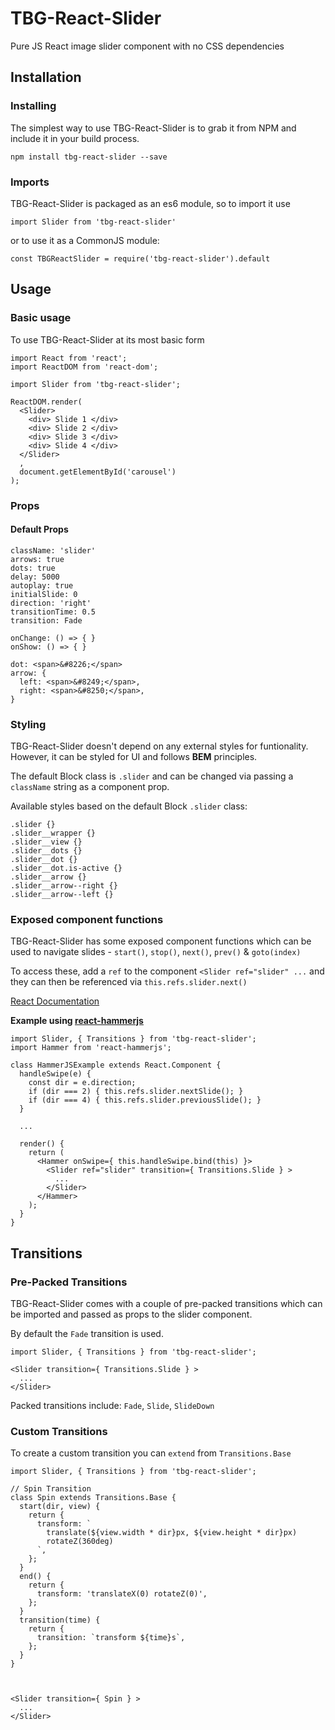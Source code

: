 # TBG-React-Slider
Pure JS React image slider component with no CSS dependencies

## Installation

### Installing
The simplest way to use TBG-React-Slider is to grab it from NPM and include it in your build process.
```
npm install tbg-react-slider --save
```

### Imports

TBG-React-Slider is packaged as an es6 module, so to import it use

```
import Slider from 'tbg-react-slider'
```

or to use it as a CommonJS module:
```
const TBGReactSlider = require('tbg-react-slider').default
```

## Usage

### Basic usage

To use TBG-React-Slider at its most basic form

```
import React from 'react';
import ReactDOM from 'react-dom';

import Slider from 'tbg-react-slider';

ReactDOM.render(
  <Slider>
    <div> Slide 1 </div>
    <div> Slide 2 </div>
    <div> Slide 3 </div>
    <div> Slide 4 </div>
  </Slider>
  ,
  document.getElementById('carousel')
);
```
### Props

#### Default Props

```
className: 'slider'
arrows: true
dots: true
delay: 5000
autoplay: true
initialSlide: 0
direction: 'right'
transitionTime: 0.5
transition: Fade

onChange: () => { }
onShow: () => { }

dot: <span>&#8226;</span>
arrow: {
  left: <span>&#8249;</span>,
  right: <span>&#8250;</span>,
}
```

### Styling

TBG-React-Slider doesn't depend on any external styles for funtionality. However, it can be styled for UI and follows __BEM__ principles.

The default Block class is `.slider` and can be changed via passing a `className` string as a component prop.

Available styles based on the default Block `.slider` class:
```
.slider {}
.slider__wrapper {}
.slider__view {}
.slider__dots {}
.slider__dot {}
.slider__dot.is-active {}
.slider__arrow {}
.slider__arrow--right {}
.slider__arrow--left {}
```

### Exposed component functions

TBG-React-Slider has some exposed component functions which can be used to navigate slides - `start()`, `stop()`, `next()`, `prev()` & `goto(index)`

To access these, add a `ref` to the component `<Slider ref="slider" ...` and they can then be referenced via `this.refs.slider.next()`

[React Documentation](https://facebook.github.io/react/tips/expose-component-functions.html)

__Example using [react-hammerjs](https://github.com/JedWatson/react-hammerjs)__
```
import Slider, { Transitions } from 'tbg-react-slider';
import Hammer from 'react-hammerjs';

class HammerJSExample extends React.Component {
  handleSwipe(e) {
    const dir = e.direction;
    if (dir === 2) { this.refs.slider.nextSlide(); }
    if (dir === 4) { this.refs.slider.previousSlide(); }
  }
  
  ...
  
  render() {
    return (
      <Hammer onSwipe={ this.handleSwipe.bind(this) }>
        <Slider ref="slider" transition={ Transitions.Slide } >
          ...
        </Slider>
      </Hammer>
    );
  }
}
```

## Transitions
### Pre-Packed Transitions
TBG-React-Slider comes with a couple of pre-packed transitions which can be imported and passed as props to the slider component.

By default the `Fade` transition is used.

```
import Slider, { Transitions } from 'tbg-react-slider';

<Slider transition={ Transitions.Slide } >
  ...
</Slider>

```

Packed transitions include: `Fade`, `Slide`, `SlideDown`

### Custom Transitions
To create a custom transition you can `extend` from `Transitions.Base`
```
import Slider, { Transitions } from 'tbg-react-slider';

// Spin Transition
class Spin extends Transitions.Base {
  start(dir, view) {
    return {
      transform: `
        translate(${view.width * dir}px, ${view.height * dir}px)
        rotateZ(360deg)
      `,
    };
  }
  end() {
    return {
      transform: 'translateX(0) rotateZ(0)',
    };
  }
  transition(time) {
    return {
      transition: `transform ${time}s`,
    };
  }
}



<Slider transition={ Spin } >
  ...
</Slider>
```
